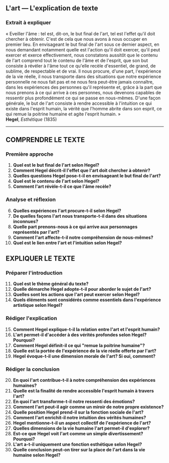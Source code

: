 ## L'art — L'explication de texte

### Extrait à expliquer

« Eveiller l'âme : tel est, dit-on, le but final de l'art, tel est l'effet qu'il doit chercher à obtenir. C'est de cela que nous avons à nous occuper en premier lieu. En envisageant le but final de l'art sous ce dernier aspect, en nous demandant notamment quelle est l'action qu'il doit exercer, qu'il peut exercer et exerce effectivement, nous constatons aussitôt que le contenu de l'art comprend tout le contenu de l'âme et de l'esprit, que son but consiste à révéler à l'âme tout ce qu'elle recèle d'essentiel, de grand, de sublime, de respectable et de vrai. Il nous procure, d'une part, l'expérience de la vie réelle, il nous transporte dans des situations que notre expérience personnelle ne nous fait pas et ne nous fera peut-être jamais connaître, dans les expériences des personnes qu'il représente et, grâce à la part que nous prenons à ce qui arrive à ces personnes, nous devenons capables de ressentir plus profondément ce qui se passe en nous-mêmes. D'une façon générale, le but de l'art consiste à rendre accessible à l'intuition ce qui existe dans l'esprit humain, la vérité que l'homme abrite dans son esprit, ce qui remue la poitrine humaine et agite l'esprit humain. »  
**Hegel**, *Esthétique* (1835)

---

## COMPRENDRE LE TEXTE

### Première approche

1. **Quel est le but final de l'art selon Hegel?**
2. **Comment Hegel décrit-il l'effet que l'art doit chercher à obtenir?**
3. **Quelles questions Hegel pose-t-il en envisageant le but final de l'art?**
4. **Quel est le contenu de l'art selon Hegel?**
5. **Comment l'art révèle-t-il ce que l'âme recèle?**

### Analyse et réflexion

6. **Quelles expériences l'art procure-t-il selon Hegel?**
7. **De quelles façons l'art nous transporte-t-il dans des situations inconnues?**
8. **Quelle part prenons-nous à ce qui arrive aux personnages représentés par l'art?**
9. **Comment l'art affecte-t-il notre compréhension de nous-mêmes?**
10. **Quel est le lien entre l'art et l'intuition selon Hegel?**

## EXPLIQUER LE TEXTE

### Préparer l'introduction

11. **Quel est le thème général du texte?**
12. **Quelle démarche Hegel adopte-t-il pour aborder le sujet de l'art?**
13. **Quelles sont les actions que l'art peut exercer selon Hegel?**
14. **Quels éléments sont considérés comme essentiels dans l'expérience artistique selon Hegel?**

### Rédiger l'explication

15. **Comment Hegel explique-t-il la relation entre l'art et l'esprit humain?**
16. **L'art permet-il d'accéder à des vérités profondes selon Hegel? Pourquoi?**
17. **Comment Hegel définit-il ce qui "remue la poitrine humaine"?**
18. **Quelle est la portée de l'expérience de la vie réelle offerte par l'art?**
19. **Hegel évoque-t-il une dimension morale de l'art? Si oui, comment?**

### Rédiger la conclusion

20. **En quoi l'art contribue-t-il à notre compréhension des expériences humaines?**
21. **Quelle est la finalité de rendre accessible l'esprit humain à travers l'art?**
22. **En quoi l'art transforme-t-il notre ressenti des émotions?**
23. **Comment l'art peut-il agir comme un miroir de notre propre existence?**
24. **Quelle position Hegel prend-il sur la fonction sociale de l'art?**
25. **Comment l'art enrichit-il notre intuition des vérités humaines?**
26. **Hegel mentionne-t-il un aspect collectif de l'expérience de l'art?**
27. **Quelles dimensions de la vie humaine l'art permet-il d'explorer?**
28. **Est-ce que Hegel voit l'art comme un simple divertissement? Pourquoi?**
29. **L'art a-t-il uniquement une fonction esthétique selon Hegel?**
30. **Quelle conclusion peut-on tirer sur la place de l'art dans la vie humaine selon Hegel?**